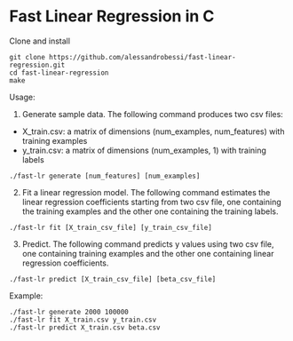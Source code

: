 # Fast Linear Regression in C

Clone and install
```
git clone https://github.com/alessandrobessi/fast-linear-regression.git
cd fast-linear-regression
make
```

Usage:
1) Generate sample data. The following command produces two csv files: 
- X_train.csv: a matrix of dimensions (num_examples, num_features) with training examples
- y_train.csv: a matrix of dimensions (num_examples, 1) with training labels
```
./fast-lr generate [num_features] [num_examples]
```


2) Fit a linear regression model. The following command estimates the linear regression coefficients starting from two csv file, one containing the training examples and the other one containing the training labels.
```
./fast-lr fit [X_train_csv_file] [y_train_csv_file]
```

3) Predict. The following command predicts y values using two csv file, one containing training examples and the other one containing linear regression coefficients.
```
./fast-lr predict [X_train_csv_file] [beta_csv_file]
```

Example:
```
./fast-lr generate 2000 100000
./fast-lr fit X_train.csv y_train.csv
./fast-lr predict X_train.csv beta.csv

```
